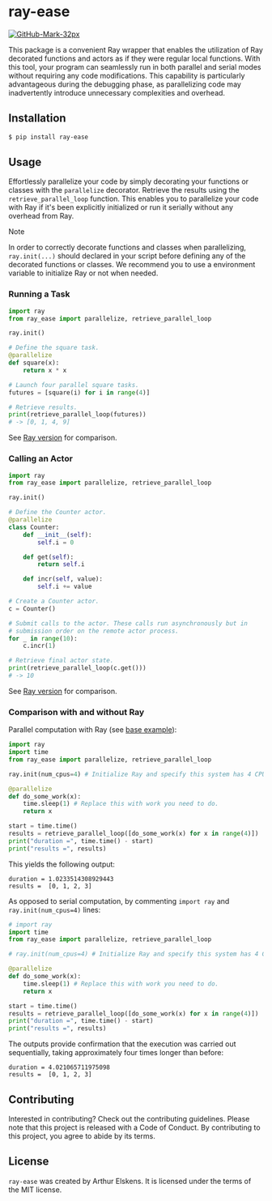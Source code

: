# ray-ease

[![GitHub-Mark-32px](https://github.com/aelskens/ray-ease/assets/74192786/a497a578-07c1-4348-a0a8-e3f9ec1a2fb5)][1]

This package is a convenient Ray wrapper that enables the utilization of Ray decorated functions and actors as if they were regular local functions. With this tool, your program can seamlessly run in both parallel and serial modes without requiring any code modifications. This capability is particularly advantageous during the debugging phase, as parallelizing code may inadvertently introduce unnecessary complexities and overhead.

## Installation

```bash
$ pip install ray-ease
```

## Usage

Effortlessly parallelize your code by simply decorating your functions or classes with the `parallelize` decorator. Retrieve the results using the `retrieve_parallel_loop` function. This enables you to parallelize your code with Ray if it's been explicitly initialized or run it serially without any overhead from Ray.

> [!NOTE]  
> In order to correctly decorate functions and classes when parallelizing, `ray.init(...)` should declared in your script before defining any of the decorated functions or classes. We recommend you to use a environment variable to initialize Ray or not when needed.

### Running a Task

```Python
import ray
from ray_ease import parallelize, retrieve_parallel_loop

ray.init()

# Define the square task.
@parallelize
def square(x):
    return x * x

# Launch four parallel square tasks.
futures = [square(i) for i in range(4)]

# Retrieve results.
print(retrieve_parallel_loop(futures))
# -> [0, 1, 4, 9]
```

See [Ray version](https://docs.ray.io/en/latest/ray-core/walkthrough.html#running-a-task) for comparison.

### Calling an Actor

```Python
import ray
from ray_ease import parallelize, retrieve_parallel_loop

ray.init()

# Define the Counter actor.
@parallelize
class Counter:
    def __init__(self):
        self.i = 0

    def get(self):
        return self.i

    def incr(self, value):
        self.i += value

# Create a Counter actor.
c = Counter()

# Submit calls to the actor. These calls run asynchronously but in
# submission order on the remote actor process.
for _ in range(10):
    c.incr(1)

# Retrieve final actor state.
print(retrieve_parallel_loop(c.get()))
# -> 10
```

See [Ray version](https://docs.ray.io/en/latest/ray-core/walkthrough.html#calling-an-actor) for comparison.

### Comparison with and without Ray

Parallel computation with Ray (see [base example](https://docs.ray.io/en/latest/ray-core/tips-for-first-time.html#tip-1-delay-ray-get)):

```Python
import ray
import time
from ray_ease import parallelize, retrieve_parallel_loop

ray.init(num_cpus=4) # Initialize Ray and specify this system has 4 CPUs.

@parallelize
def do_some_work(x):
    time.sleep(1) # Replace this with work you need to do.
    return x

start = time.time()
results = retrieve_parallel_loop([do_some_work(x) for x in range(4)])
print("duration =", time.time() - start)
print("results =", results)
```

This yields the following output:

```
duration = 1.0233514308929443
results =  [0, 1, 2, 3]
```

As opposed to serial computation, by commenting `import ray` and `ray.init(num_cpus=4)` lines:

```Python
# import ray
import time
from ray_ease import parallelize, retrieve_parallel_loop

# ray.init(num_cpus=4) # Initialize Ray and specify this system has 4 CPUs.

@parallelize
def do_some_work(x):
    time.sleep(1) # Replace this with work you need to do.
    return x

start = time.time()
results = retrieve_parallel_loop([do_some_work(x) for x in range(4)])
print("duration =", time.time() - start)
print("results =", results)
```

The outputs provide confirmation that the execution was carried out sequentially, taking approximately four times longer than before:

```
duration = 4.021065711975098
results =  [0, 1, 2, 3]
```

## Contributing

Interested in contributing? Check out the contributing guidelines. Please note that this project is released with a Code of Conduct. By contributing to this project, you agree to abide by its terms.

## License

`ray-ease` was created by Arthur Elskens. It is licensed under the terms of the MIT license.

[1]: https://github.com/aelskens/ray-ease
